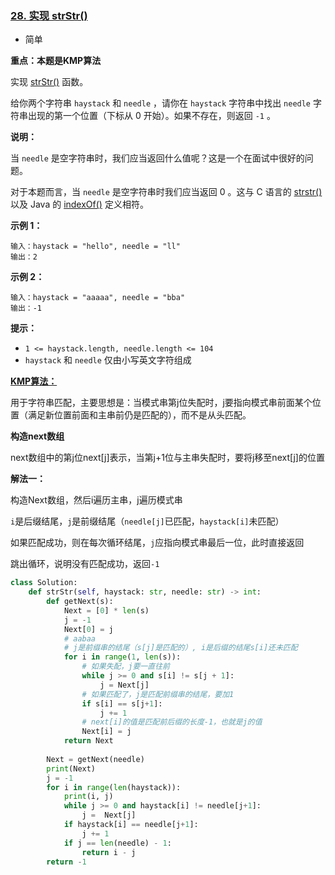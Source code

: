 ### [28. 实现 strStr()](https://leetcode.cn/problems/implement-strstr/)

- 简单

**重点：本题是KMP算法**

实现 [strStr()](https://baike.baidu.com/item/strstr/811469) 函数。

给你两个字符串 `haystack` 和 `needle` ，请你在 `haystack` 字符串中找出 `needle` 字符串出现的第一个位置（下标从 0 开始）。如果不存在，则返回 `-1` 。

**说明：**

当 `needle` 是空字符串时，我们应当返回什么值呢？这是一个在面试中很好的问题。

对于本题而言，当 `needle` 是空字符串时我们应当返回 0 。这与 C 语言的 [strstr()](https://baike.baidu.com/item/strstr/811469) 以及 Java 的 [indexOf()](https://docs.oracle.com/javase/7/docs/api/java/lang/String.html#indexOf(java.lang.String)) 定义相符。

**示例 1：**

```
输入：haystack = "hello", needle = "ll"
输出：2
```

**示例 2：**

```
输入：haystack = "aaaaa", needle = "bba"
输出：-1
```

**提示：**

- `1 <= haystack.length, needle.length <= 104`
- `haystack` 和 `needle` 仅由小写英文字符组成

[**KMP算法：**](https://programmercarl.com/0028.%E5%AE%9E%E7%8E%B0strStr.html)

用于字符串匹配，主要思想是：当模式串第j位失配时，j要指向模式串前面某个位置（满足新位置前面和主串前仍是匹配的），而不是从头匹配。

**构造next数组**

next数组中的第j位next[j]表示，当第j+1位与主串失配时，要将j移至next[j]的位置

**解法一：**

构造Next数组，然后i遍历主串，j遍历模式串

`i`是后缀结尾，`j`是前缀结尾（`needle[j]`已匹配，`haystack[i]`未匹配）

如果匹配成功，则在每次循环结尾，`j`应指向模式串最后一位，此时直接返回

跳出循环，说明没有匹配成功，返回`-1`

```python
class Solution:
    def strStr(self, haystack: str, needle: str) -> int:
        def getNext(s):
            Next = [0] * len(s)
            j = -1
            Next[0] = j
            # aabaa
            # j是前缀串的结尾（s[j]是匹配的）, i是后缀的结尾s[i]还未匹配
            for i in range(1, len(s)):
                # 如果失配，j要一直往前
                while j >= 0 and s[i] != s[j + 1]:
                    j = Next[j]
                # 如果匹配了，j是匹配前缀串的结尾，要加1
                if s[i] == s[j+1]:
                    j += 1
                # next[i]的值是匹配前后缀的长度-1，也就是j的值
                Next[i] = j
            return Next
        
        Next = getNext(needle)
        print(Next)
        j = -1
        for i in range(len(haystack)):
            print(i, j)
            while j >= 0 and haystack[i] != needle[j+1]:
                j =  Next[j]
            if haystack[i] == needle[j+1]:
                j += 1
            if j == len(needle) - 1:
                return i - j
        return -1
```

